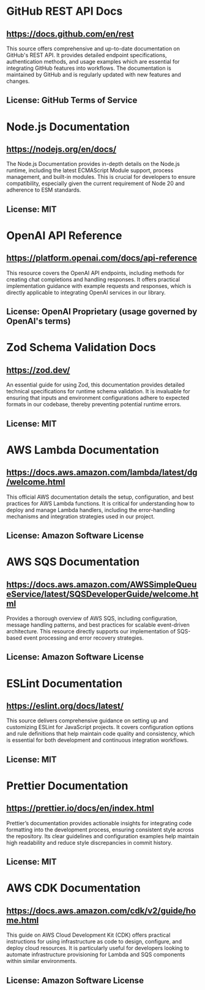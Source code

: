 # GitHub REST API Docs
## https://docs.github.com/en/rest
This source offers comprehensive and up-to-date documentation on GitHub's REST API. It provides detailed endpoint specifications, authentication methods, and usage examples which are essential for integrating GitHub features into workflows. The documentation is maintained by GitHub and is regularly updated with new features and changes.
## License: GitHub Terms of Service

# Node.js Documentation
## https://nodejs.org/en/docs/
The Node.js Documentation provides in-depth details on the Node.js runtime, including the latest ECMAScript Module support, process management, and built-in modules. This is crucial for developers to ensure compatibility, especially given the current requirement of Node 20 and adherence to ESM standards.
## License: MIT

# OpenAI API Reference
## https://platform.openai.com/docs/api-reference
This resource covers the OpenAI API endpoints, including methods for creating chat completions and handling responses. It offers practical implementation guidance with example requests and responses, which is directly applicable to integrating OpenAI services in our library.
## License: OpenAI Proprietary (usage governed by OpenAI's terms)

# Zod Schema Validation Docs
## https://zod.dev/
An essential guide for using Zod, this documentation provides detailed technical specifications for runtime schema validation. It is invaluable for ensuring that inputs and environment configurations adhere to expected formats in our codebase, thereby preventing potential runtime errors.
## License: MIT

# AWS Lambda Documentation
## https://docs.aws.amazon.com/lambda/latest/dg/welcome.html
This official AWS documentation details the setup, configuration, and best practices for AWS Lambda functions. It is critical for understanding how to deploy and manage Lambda handlers, including the error-handling mechanisms and integration strategies used in our project.
## License: Amazon Software License

# AWS SQS Documentation
## https://docs.aws.amazon.com/AWSSimpleQueueService/latest/SQSDeveloperGuide/welcome.html
Provides a thorough overview of AWS SQS, including configuration, message handling patterns, and best practices for scalable event-driven architecture. This resource directly supports our implementation of SQS-based event processing and error recovery strategies.
## License: Amazon Software License

# ESLint Documentation
## https://eslint.org/docs/latest/
This source delivers comprehensive guidance on setting up and customizing ESLint for JavaScript projects. It covers configuration options and rule definitions that help maintain code quality and consistency, which is essential for both development and continuous integration workflows.
## License: MIT

# Prettier Documentation
## https://prettier.io/docs/en/index.html
Prettier’s documentation provides actionable insights for integrating code formatting into the development process, ensuring consistent style across the repository. Its clear guidelines and configuration examples help maintain high readability and reduce style discrepancies in commit history.
## License: MIT

# AWS CDK Documentation
## https://docs.aws.amazon.com/cdk/v2/guide/home.html
This guide on AWS Cloud Development Kit (CDK) offers practical instructions for using infrastructure as code to design, configure, and deploy cloud resources. It is particularly useful for developers looking to automate infrastructure provisioning for Lambda and SQS components within similar environments.
## License: Amazon Software License